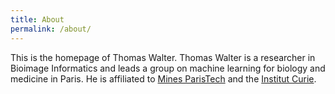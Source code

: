 ```yaml
---
title: About
permalink: /about/
---
```


This is the homepage of Thomas Walter. Thomas Walter is a researcher in Bioimage Informatics and leads a group on machine learning for biology and medicine in Paris. He is affiliated to [Mines ParisTech](https://www.minesparis.psl.eu) and the [Institut Curie](https://institut-curie.org). 

